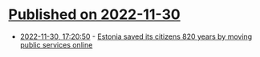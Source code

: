 # [Published on 2022-11-30](index.md)

* [2022-11-30, 17:20:50](https://news.ycombinator.com/item?id=33804011) - [Estonia saved its citizens 820 years by moving public services online](https://www.karlsnotes.com/estonia-saved-its-citizens-820-years-by-moving-public-services-online/)
